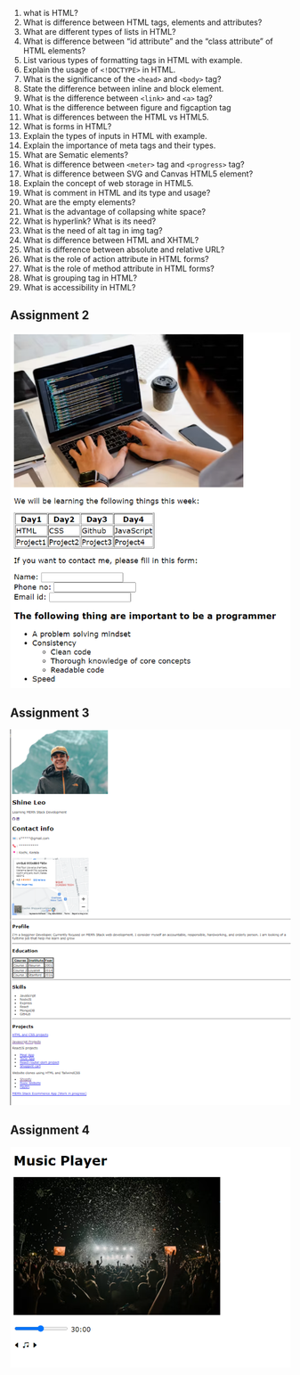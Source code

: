1.  what is HTML?
2. What is difference between HTML tags, elements and attributes?
3. What are different types of lists in HTML?
4. What is difference between “id attribute” and the “class attribute” of HTML elements?
5. List various types of formatting tags in HTML with example.
6. Explain the usage of `<!DOCTYPE>` in HTML.
7. What is the significance of the `<head>` and `<body>` tag?
8. State the difference between inline and block element.
9. What is the difference between `<link>` and `<a>` tag?
10. What is the difference between figure and figcaption tag
11. What is differences between the HTML vs HTML5.
12. What is forms in HTML?
13. Explain the types of inputs in HTML with example.
14. Explain the importance of meta tags and their types.
15. What are Sematic elements?
16. What is difference between `<meter>` tag and `<progress>` tag?
17. What is difference between SVG and Canvas HTML5 element?
18. Explain the concept of web storage in HTML5.
19. What is comment in HTML and its type and usage?
20. What are the empty elements?
21. What is the advantage of collapsing white space?
22. What is hyperlink? What is its need?
23. What is the need of alt tag in img tag?
24. What is difference between HTML and XHTML?
25. What is difference between absolute and relative URL?
26. What is the role of action attribute in HTML forms?
27. What is the role of method attribute in HTML forms?
28. What is grouping tag in HTML?
29. What is accessibility in HTML?

## Assignment 2

![ss1](./ss1.png)

## Assignment 3
![ss](./ss.png)

## Assignment 4
![ss2](./ss2.png)

